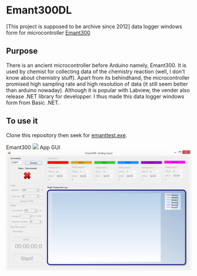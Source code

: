 # Emant300DL
 [This project is supposed to be archive since 2012] data logger windows form for microcontroller [Emant300](http://emant.com/251004.page)
## Purpose
There is an ancient microcontroller before Arduino namely, Emant300. It is used by chemist for collecting data of the chemistry reaction (well, I don't know about chemistry stuff). Apart from its behindhand, the microcontroller promised high sampling rate and high resolution of data (it still seem better than arduino nowaday). Although it is popular with Labview, the vender also release .NET library for developper. I thus made this data logger windows form from Basic .NET. 
## To use it
Clone this repository then seek for [emanttest.exe](./emanttest/bin/Debug/). 

Emant300
![](http://emant.com/image/EMANT300.jpg)
App GUI
![](./emanttest/app.PNG)
